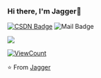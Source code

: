 ### Hi there, I'm Jagger👦

[![CSDN Badge](https://img.shields.io/badge/CSDN-Jagger-red?style=flat-square&logo=https://csdnimg.cn/cdn/content-toolbar/csdn-logo.png?v=20200416.1)](https://blog.csdn.net/sinat_29899265) ![Mail Badge](https://img.shields.io/badge/-brotherj1017@gmail.com-c14438?style=flat-square&logo=Gmail&logoColor=white&link=mailto:brotherj1017@gmail.com) 


<img src="https://github-readme-stats.vercel.app/api?username=jaggercoders&show_icons=false">


[![ViewCount](https://views.whatilearened.today/views/github/jaggercoders/jaggercoders.svg?cache=remove)](#)

⭐️ From [Jagger](https://github.com/jaggercoders)
